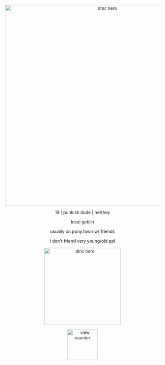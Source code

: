 <p align="center">
<img width="650" src="https://github.com/user-attachments/assets/2b8fd9a1-5978-4607-bd43-9777500e0787" alt="dmc nero">

</p>
<p align="center">
19 | punkish dude | he/they <br/>

</p>
<p align="center">
local goblin<br/>
</p>
<p align="center">
usually on pony.town w/ friends<br/>
</p>
<p align="center">
i don't friend very young/old ppl <br/>

<p align="center">
<img width="250" src="https://github.com/user-attachments/assets/6015226d-5485-4522-909d-ce4e0d7c6710" alt="dmc nero">

<p align="center">
<img width="100" src="https://komarev.com/ghpvc/?username=poiznnn&color=blue" alt="view counter">

